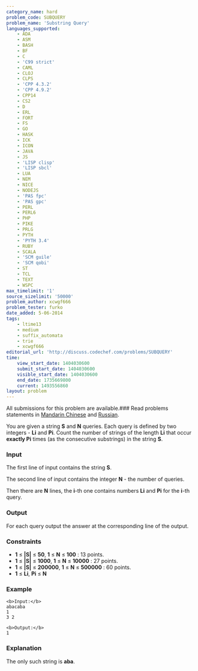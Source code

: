 ```yaml
---
category_name: hard
problem_code: SUBQUERY
problem_name: 'Substring Query'
languages_supported:
    - ADA
    - ASM
    - BASH
    - BF
    - C
    - 'C99 strict'
    - CAML
    - CLOJ
    - CLPS
    - 'CPP 4.3.2'
    - 'CPP 4.9.2'
    - CPP14
    - CS2
    - D
    - ERL
    - FORT
    - FS
    - GO
    - HASK
    - ICK
    - ICON
    - JAVA
    - JS
    - 'LISP clisp'
    - 'LISP sbcl'
    - LUA
    - NEM
    - NICE
    - NODEJS
    - 'PAS fpc'
    - 'PAS gpc'
    - PERL
    - PERL6
    - PHP
    - PIKE
    - PRLG
    - PYTH
    - 'PYTH 3.4'
    - RUBY
    - SCALA
    - 'SCM guile'
    - 'SCM qobi'
    - ST
    - TCL
    - TEXT
    - WSPC
max_timelimit: '1'
source_sizelimit: '50000'
problem_author: xcwgf666
problem_tester: furko
date_added: 5-06-2014
tags:
    - ltime13
    - medium
    - suffix_automata
    - trie
    - xcwgf666
editorial_url: 'http://discuss.codechef.com/problems/SUBQUERY'
time:
    view_start_date: 1404030600
    submit_start_date: 1404030600
    visible_start_date: 1404030600
    end_date: 1735669800
    current: 1493556860
layout: problem
---
```

All submissions for this problem are available.###  Read problems statements in [Mandarin Chinese](http://www.codechef.com/download/translated/LTIME13/mandarin/SUBQUERY.pdf) and [Russian](http://www.codechef.com/download/translated/LTIME13/russian/SUBQUERY.pdf).

You are given a string **S** and **N** queries. Each query is defined by two integers - **Li** and **Pi**. Count the number of strings of the length **Li** that occur **exactly Pi** times (as the consecutive substrings) in the string **S**.

### Input

The first line of input contains the string **S**.

The second line of input contains the integer **N** - the number of queries.

Then there are **N** lines, the **i**-th one contains numbers **Li** and **Pi** for the **i**-th query.

### Output

For each query output the answer at the corresponding line of the output.

### Constraints

- **1** ≤ **|S|** ≤ **50**, **1** ≤ **N** ≤ **100** : 13 points.
- **1** ≤ **|S|** ≤ **1000**, **1** ≤ **N** ≤ **10000** : 27 points.
- **1** ≤ **|S|** ≤ **200000**, **1** ≤ **N** ≤ **500000** : 60 points.
- **1** ≤ **Li**, **Pi** ≤ **N**

### Example

```
<b>Input:</b>
abacaba
1
3 2

<b>Output:</b>
1

```
### Explanation

The only such string is **aba**.